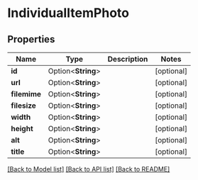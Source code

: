 # IndividualItemPhoto

## Properties

Name | Type | Description | Notes
------------ | ------------- | ------------- | -------------
**id** | Option<**String**> |  | [optional]
**url** | Option<**String**> |  | [optional]
**filemime** | Option<**String**> |  | [optional]
**filesize** | Option<**String**> |  | [optional]
**width** | Option<**String**> |  | [optional]
**height** | Option<**String**> |  | [optional]
**alt** | Option<**String**> |  | [optional]
**title** | Option<**String**> |  | [optional]

[[Back to Model list]](../README.md#documentation-for-models) [[Back to API list]](../README.md#documentation-for-api-endpoints) [[Back to README]](../README.md)


